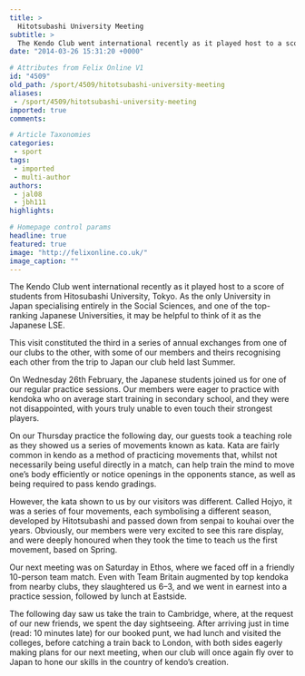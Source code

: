 ```yaml
---
title: >
  Hitotsubashi University Meeting
subtitle: >
  The Kendo Club went international recently as it played host to a score of students from Hitosubashi University, Tokyo. As the only University in Japan specialising entirely in the Social Sciences, and one of the top-ranking Japanese Universities, it may be helpful to think of it as the Japanese LSE
date: "2014-03-26 15:31:20 +0000"

# Attributes from Felix Online V1
id: "4509"
old_path: /sport/4509/hitotsubashi-university-meeting
aliases:
 - /sport/4509/hitotsubashi-university-meeting
imported: true
comments:

# Article Taxonomies
categories:
 - sport
tags:
 - imported
 - multi-author
authors:
 - jal08
 - jbh111
highlights:

# Homepage control params
headline: true
featured: true
image: "http://felixonline.co.uk/"
image_caption: ""
---
```


The Kendo Club went international recently as it played host to a score of students from Hitosubashi University, Tokyo. As the only University in Japan specialising entirely in the Social Sciences, and one of the top-ranking Japanese Universities, it may be helpful to think of it as the Japanese LSE.

This visit constituted the third in a series of annual exchanges from one of our clubs to the other, with some of our members and theirs recognising each other from the trip to Japan our club held last Summer.

On Wednesday 26th February, the Japanese students joined us for one of our regular practice sessions. Our members were eager to practice with kendoka who on average start training in secondary school, and they were not disappointed, with yours truly unable to even touch their strongest players.

On our Thursday practice the following day, our guests took a teaching role as they showed us a series of movements known as kata. Kata are fairly common in kendo as a method of practicing movements that, whilst not necessarily being useful directly in a match, can help train the mind to move one’s body efficiently or notice openings in the opponents stance, as well as being required to pass kendo gradings.

However, the kata shown to us by our visitors was different. Called Hojyo, it was a series of four movements, each symbolising a different season, developed by Hitotsubashi and passed down from senpai to kouhai over the years. Obviously, our members were very excited to see this rare display, and were deeply honoured when they took the time to teach us the first movement, based on Spring.

Our next meeting was on Saturday in Ethos, where we faced off in a friendly 10-person team match. Even with Team Britain augmented by top kendoka from nearby clubs, they slaughtered us 6–3, and we went in earnest into a practice session, followed by lunch at Eastside.

The following day saw us take the train to Cambridge, where, at the request of our new friends, we spent the day sightseeing. After arriving just in time (read: 10 minutes late) for our booked punt, we had lunch and visited the colleges, before catching a train back to London, with both sides eagerly making plans for our next meeting, when our club will once again fly over to Japan to hone our skills in the country of kendo’s creation.
